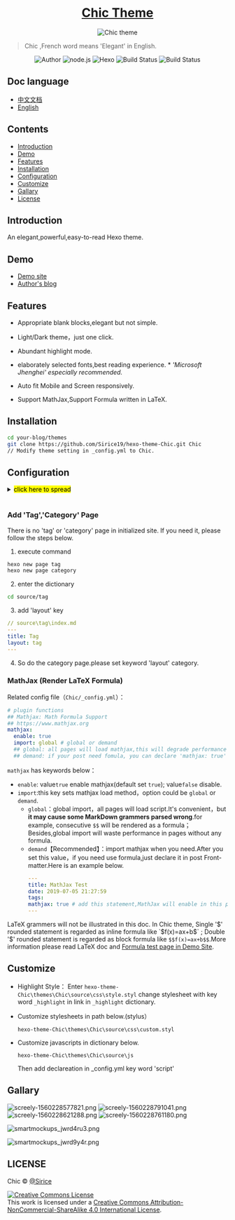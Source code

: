 <h1 align="center"><a href="https://github.com/Sirice19/hexo-theme-Chic" target="_blank">Chic Theme</a></h1>

<p align="center">
<img src="https://i.loli.net/2019/06/12/5d006bd289aa325037.png" alt="Chic theme">
</p>

> Chic ,French word means 'Elegant' in English.

<p align="center">
<img alt="Author" src="https://img.shields.io/badge/Author-Sirice-blue.svg"/>
<img alt="node.js" src="https://img.shields.io/badge/node.js-6.0%2B-43853d.svg?style=flat-square"/>
<img alt="Hexo" src="https://img.shields.io/badge/hexo-3.0+-0e83cd.svg?style=flat-square"/>
<img alt="Build Status" src="https://img.shields.io/badge/device-responsive-orange.svg"/>
<img alt="Build Status" src="https://img.shields.io/travis/viosey/hexo-theme-material.svg?style=flat-square"/>
</p>

## Doc language

- [中文文档](README-CN.md)
- [English](README.md)

## Contents
- [Introduction](#introduction)
- [Demo](#demo)
- [Features](#features)
- [Installation](#installation)
- [Configuration](#configuration)
- [Customize](#customize)
- [Gallary](#gallary)
- [License](#license)


## Introduction
An elegant,powerful,easy-to-read Hexo theme.

## Demo
- [Demo site](https://siricee.github.io/hexo-theme-Chic)
- [Author's blog](https://siricee.github.io/)

## Features
- Appropriate blank blocks,elegant but not simple.

- Light/Dark theme，just one click.

- Abundant highlight mode.

- elaborately selected fonts,best reading experience. \* *'Microsoft Jhenghei' especially recommended.*

- Auto fit Mobile and Screen responsively.

- Support MathJax,Support Formula written in LaTeX.

## Installation

```bash
cd your-blog/themes
git clone https://github.com/Sirice19/hexo-theme-Chic.git Chic
// Modify theme setting in _config.yml to Chic.
```

## Configuration
<details>
<summary><mark>click here to spread</mark></summary>

```yaml
# html lang
language: en

# Header
navname: Bentham's Blog

# navigatior items
nav:
  Posts: /archives
  Categories: /category
  Tags: /tag
  About: /about

# favicon
favicon: /favicon.ico

# Profile
nickname: Jeremy Bentham

### this variable is MarkDown form.
description: Lorem ipsum dolor sit amet, **consectetur adipiscing elit.** <br>Fusce eget urna vitae velit *eleifend interdum at ac* nisi.
avatar: /image/avatar.jpeg

# main menu navigation
## links key words should not be changed.
## Complete url after key words.
## Unused key can be commented out.
links:
  Blog: /
#  Category:
#  Tags:
#  Link:
#  Resume:
#  Publish:
#  Trophy:
#  Gallary:
#  RSS:
#  AliPay:
  ZhiHu: https://www.zhihu.com/people/sirice
#  LinkedIn:
#  FaceBook:
#  Twitter:
#  Skype:
#  CodeSandBox:
#  CodePen:
#  Sketch:
#  Gitlab:
#  Dribble:
  Instagram:
  Reddit:
#  YouTube:
#  QQ:
#  Weibo:
#  WeChat:
  Github: https://github.com/Sirice19

# how links show: you have 2 choice--text or icon.
links_text_enable: false
links_icon_enable: true

# Post page
## Post_meta
post_meta_enable: true

post_author_enable: true
post_date_enable: true
post_category_enable: true
## Post copyright
post_copyright_enable: true

post_copyright_author_enable: true
post_copyright_permalink_enable: true
post_copyright_license_enable: true
post_copyright_license_text: Copyright (c) 2019 <a href="http://creativecommons.org/licenses/by-nc/4.0/">CC-BY-NC-4.0</a> LICENSE
post_copyright_slogan_enable: true
post_copyright_slogan_text: Do you believe in <strong>DESTINY<strong>?
## toc
post_toc_enable: true

# Page
page_title_enable: true

# Date / Time format
## Hexo uses Moment.js to parse and display date
## You can customize the date format as defined in
## http://momentjs.com/docs/#/displaying/format/
date_format: MMMM D, YYYY
time_format: H:mm:ss

# stylesheets loaded in the <head>
stylesheets:
  - /css/style.css

# scripts loaded in the end of the body
scripts:
  - /js/script.js


# plugin functions
## Mathjax: Math Formula Support
## https://www.mathjax.org
mathjax:
  enable: true
  import: global # global or demand
  ## global: all pages will load mathjax,this will degrade performance and some grammers may be parsed wrong.
  ## demand: Recommend option,if your post need fomula, you can declare 'mathjax: true' in Front-matter
```
</details>
<br>

### Add 'Tag','Category' Page

There is no 'tag' or 'category' page in initialized site. If you need it, please follow the steps below.

1. execute command
```bash
hexo new page tag
hexo new page category
```
2. enter the dictionary
```bash
cd source/tag
```
3. add 'layout' key
```yaml
// source\tag\index.md
---
title: Tag
layout: tag
---
```
4. So do the category page.please set keyword 'layout' category.

### MathJax (Render LaTeX Formula)

Related config file（`Chic/_config.yml`）：
```yaml
# plugin functions
## Mathjax: Math Formula Support
## https://www.mathjax.org
mathjax:
  enable: true
  import: global # global or demand
  ## global: all pages will load mathjax,this will degrade performance and some grammers may be parsed wrong.
  ## demand: if your post need fomula, you can declare 'mathjax: true' in Front-matter
```
`mathjax` has keywords below：
- `enable`: value`true` enable mathjax(default set `true`); value`false` disable.
- `import`:this key sets mathjax load method，option could be `global` or `demand`.
  - `global`：global import，all pages will load script.It's convenient，but **it may cause some MarkDown grammers parsed wrong**.for example, consecutive `$$` will be rendered as a formula；Besides,global import will waste performance in pages without any formula.
  - `demand`【Recommended】：import mathjax when you need.After you set this value，if you need use formula,just declare it in post Front-matter.Here is an example below.
    ```yaml
    ---
    title: MathJax Test
    date: 2019-07-05 21:27:59
    tags:
    mathjax: true # add this statement,MathJax will enable in this post.
    ---
    ```
LaTeX grammers will not be illustrated in this doc. In Chic theme, Single '$' rounded statement is regarded as inline formula like `$f(x)=ax+b$` ; Double '$' rounded statement is regarded as block formula like `$$f(x)=ax+b$$`.More information please read LaTeX doc and [Formula test page in Demo Site](https://sirice19.github.io/hexo-theme-Chic/2019/07/05/MathJax_test/).




## Customize

- Highlight Style： Enter `hexo-theme-Chic\themes\Chic\source\css\style.styl` change stylesheet with key word `_highlight` in link in `_highlight` dictionary.

- Customize stylesheets in path below.(stylus）

   `hexo-theme-Chic\themes\Chic\source\css\custom.styl`

- Customize javascripts in dictionary below.

  `hexo-theme-Chic\themes\Chic\source\js`

  Then add declareation in _config.yml key word 'script'

## Gallary
![screely-1560228577821.png](https://i.loli.net/2019/06/12/5d00a0850285252790.png)
![screely-1560228791041.png](https://i.loli.net/2019/06/12/5d00a0856063661133.png)
![screely-1560228621288.png](https://i.loli.net/2019/06/12/5d00a084e29cd40271.png)
![screely-1560228761180.png](https://i.loli.net/2019/06/12/5d00a0855d28072392.png)

![smartmockups_jwrd4ru3.png](https://i.loli.net/2019/06/12/5d00a085d115d16700.png)

![smartmockups_jwrd9y4r.png](https://i.loli.net/2019/06/12/5d00a085ec26284832.png)

## LICENSE
Chic © [@Sirice](https://github.com/Siricee)

<a rel="license" href="http://creativecommons.org/licenses/by-nc-sa/4.0/"><img alt="Creative Commons License" style="border-width:0" src="https://i.creativecommons.org/l/by-nc-sa/4.0/88x31.png" /></a><br />This work is licensed under a <a rel="license" href="http://creativecommons.org/licenses/by-nc-sa/4.0/">Creative Commons Attribution-NonCommercial-ShareAlike 4.0 International License</a>.
